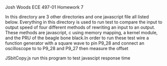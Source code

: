 Josh Woods 
ECE 497-01
Homework  7

In this directory are 3 other directories and one javascript file all listed below.
Everything in this directory is used to run test to compare the input to output speed of 
four different methods of rewriting an input to an output. These methods are javascript,
c using memory mapping, a kernel module, and the PRU of the beagle bone black.In order to run
these test wire a function generator with a square wave to pin P9_28 and connect an oscilloscope 
to to P9_28 and P9_27 then measure the offset 

JSbitCopy.js run this program to test javascipt response time
